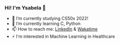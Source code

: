 ### Hi! I'm Ysabela 👋

- 🔭 I’m currently studying CS50x 2022!
- 🌱 I’m currently learning C, Python
- 📫 How to reach me: [LinkedIn](https://www.linkedin.com/in/ysabelalaureano/) & [Wakatime](https://wakatime.com/@ysabelalaureano)
- ⚡ I'm interested in Machine Learning in Healthcare
